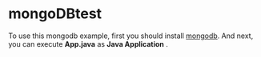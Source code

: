 mongoDBtest
===========

To use this mongodb example, first you should install [mongodb](http://www.mongodb.org/downloads). And next, you can execute **App.java** as **Java Application** .
